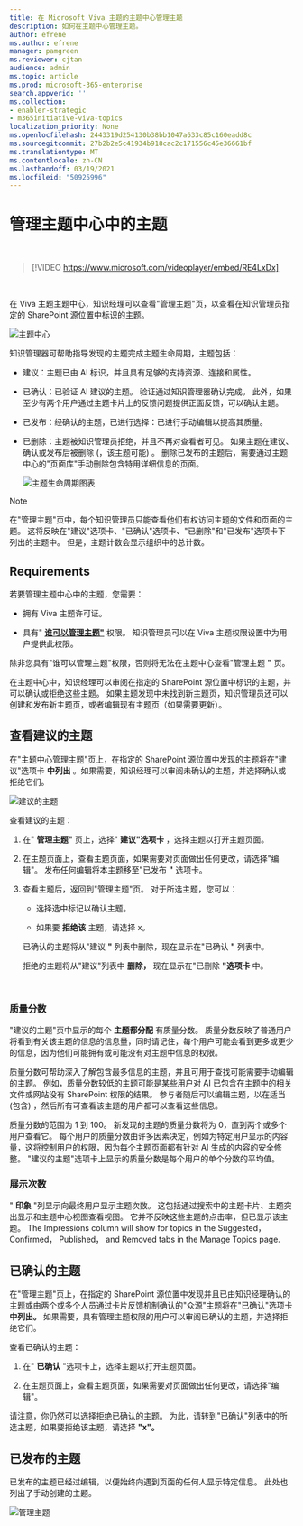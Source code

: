 ```yaml
---
title: 在 Microsoft Viva 主题的主题中心管理主题
description: 如何在主题中心管理主题。
author: efrene
ms.author: efrene
manager: pamgreen
ms.reviewer: cjtan
audience: admin
ms.topic: article
ms.prod: microsoft-365-enterprise
search.appverid: ''
ms.collection:
- enabler-strategic
- m365initiative-viva-topics
localization_priority: None
ms.openlocfilehash: 2443319d254130b38bb1047a633c85c160eadd8c
ms.sourcegitcommit: 27b2b2e5c41934b918cac2c171556c45e36661bf
ms.translationtype: MT
ms.contentlocale: zh-CN
ms.lasthandoff: 03/19/2021
ms.locfileid: "50925996"
---
```

# <a name="manage-topics-in-the-topic-center"></a>管理主题中心中的主题 

</br>

> [!VIDEO https://www.microsoft.com/videoplayer/embed/RE4LxDx]  

</br>


在 Viva 主题主题中心，知识经理可以查看"管理主题"页，以查看在知识管理员指定的 SharePoint 源位置中标识的主题。  

   ![主题中心](../media/knowledge-management/topic-center.png) </br> 



知识管理器可帮助指导发现的主题完成主题生命周期，主题包括：

- 建议：主题已由 AI 标识，并且具有足够的支持资源、连接和属性。
- 已确认：已验证 AI 建议的主题。 验证通过知识管理器确认完成。 此外，如果至少有两个用户通过主题卡片上的反馈问题提供正面反馈，可以确认主题。
- 已发布：经确认的主题，已进行选择：已进行手动编辑以提高其质量。
- 已删除：主题被知识管理员拒绝，并且不再对查看者可见。 如果主题在建议、确认或发布后被删除 (，该主题可能) 。 删除已发布的主题后，需要通过主题中心的"页面库"手动删除包含特用详细信息的页面。

   ![主题生命周期图表](../media/knowledge-management/topic-lifecycle.png) </br> 

> [!Note] 
> 在"管理主题"页中，每个知识管理员只能查看他们有权访问主题的文件和页面的主题。 这将反映在"建议"选项卡、"已确认"选项卡、"已删除"和"已发布"选项卡下列出的主题中。 但是，主题计数会显示组织中的总计数。

## <a name="requirements"></a>Requirements

若要管理主题中心中的主题，您需要：
- 拥有 Viva 主题许可证。

- 具有" [**谁可以管理主题"**](./topic-experiences-user-permissions.md) 权限。 知识管理员可以在 Viva 主题权限设置中为用户提供此权限。 

除非您具有"谁可以管理主题"权限，否则将无法在主题中心查看"管理主题 **"** 页。

在主题中心中，知识经理可以审阅在指定的 SharePoint 源位置中标识的主题，并可以确认或拒绝这些主题。 如果主题发现中未找到新主题页，知识管理员还可以创建和发布新主题页，或者编辑现有主题页（如果需要更新）。


## <a name="review-suggested-topics"></a>查看建议的主题

在"主题中心管理主题"页上，在指定的 SharePoint 源位置中发现的主题将在"建议"选项卡 **中列出** 。如果需要，知识经理可以审阅未确认的主题，并选择确认或拒绝它们。

   ![建议的主题](../media/knowledge-management/quality-score.png) </br> 

查看建议的主题：

1. 在" **管理主题"** 页上，选择" **建议"选项卡** ，选择主题以打开主题页面。</br>

2. 在主题页面上，查看主题页面，如果需要对页面做出任何更改，请选择"编辑"。 发布任何编辑将本主题移至"已发布 **"** 选项卡。

3. 查看主题后，返回到"管理主题"页。 对于所选主题，您可以：

   - 选择选中标记以确认主题。
    
   - 如果要 **拒绝该** 主题，请选择 x。

    已确认的主题将从"建议 **"** 列表中删除，现在显示在"已确认 **"** 列表中。

    拒绝的主题将从"建议"列表中 **删除，** 现在显示在"已删除 **"选项卡** 中。

   </br> 

### <a name="quality-score"></a>质量分数

"建议的主题"页中显示的每个 <b>主题都分配</b> 有质量分数。 质量分数反映了普通用户将看到有关该主题的信息的信息量，同时请记住，每个用户可能会看到更多或更少的信息，因为他们可能拥有或可能没有对主题中信息的权限。 

质量分数可帮助深入了解包含最多信息的主题，并且可用于查找可能需要手动编辑的主题。  例如，质量分数较低的主题可能是某些用户对 AI 已包含在主题中的相关文件或网站没有 SharePoint 权限的结果。 参与者随后可以编辑主题，以在适当 (包含) ，然后所有可查看该主题的用户都可以查看这些信息。

质量分数的范围为 1 到 100。 新发现的主题的质量分数将为 0，直到两个或多个用户查看它。 每个用户的质量分数由许多因素决定，例如为特定用户显示的内容量，这将控制用户的权限，因为每个主题页面都有针对 AI 生成的内容的安全修整。 "建议的主题"选项卡上显示的质量分数是每个用户的单个分数的平均值。

### <a name="impressions"></a>展示次数

" <b>印象</b> "列显示向最终用户显示主题次数。 这包括通过搜索中的主题卡片、主题突出显示和主题中心视图查看视图。 它并不反映这些主题的点击率，但已显示该主题。 The Impressions column will show for topics in the Suggested， Confirmed， Published， and Removed tabs in the Manage Topics page.


## <a name="confirmed-topics"></a>已确认的主题

在"管理主题"页上，在指定的 SharePoint 源位置中发现并且已由知识经理确认的主题或由两个或多个人员通过卡片反馈机制确认的"众源"主题将在"已确认"选项卡 **中列出。** 如果需要，具有管理主题权限的用户可以审阅已确认的主题，并选择拒绝它们。

查看已确认的主题：

1. 在" **已确认** "选项卡上，选择主题以打开主题页面。</br>

2. 在主题页面上，查看主题页面，如果需要对页面做出任何更改，请选择"编辑"。

请注意，你仍然可以选择拒绝已确认的主题。  为此，请转到"已确认"列表中的所选主题，如果要拒绝该主题，请选择 **"x"。**

## <a name="published-topics"></a>已发布的主题
已发布的主题已经过编辑，以便始终向遇到页面的任何人显示特定信息。 此处也列出了手动创建的主题。

   ![管理主题](../media/knowledge-management/manage-topics-new.png) </br>